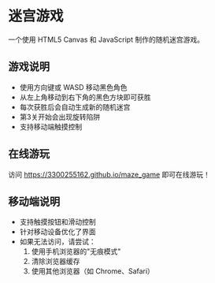 # 迷宫游戏

一个使用 HTML5 Canvas 和 JavaScript 制作的随机迷宫游戏。

## 游戏说明

- 使用方向键或 WASD 移动黑色角色
- 从左上角移动到右下角的黑色方块即可获胜
- 每次获胜后会自动生成新的随机迷宫
- 第3关开始会出现旋转陷阱
- 支持移动端触摸控制

## 在线游玩

访问 https://3300255162.github.io/maze_game 即可在线游玩！

## 移动端说明

- 支持触摸按钮和滑动控制
- 针对移动设备优化了界面
- 如果无法访问，请尝试：
  1. 使用手机浏览器的"无痕模式"
  2. 清除浏览器缓存
  3. 使用其他浏览器（如 Chrome、Safari） 